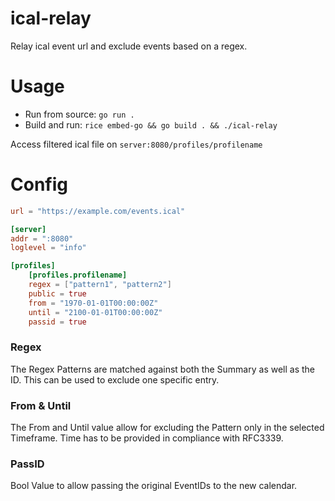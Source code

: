 ical-relay
==========
Relay ical event url and exclude events based on a regex.

# Usage
* Run from source: `go run .`
* Build and run: `rice embed-go && go build . && ./ical-relay`

Access filtered ical file on `server:8080/profiles/profilename`

# Config
```toml
url = "https://example.com/events.ical"

[server]
addr = ":8080"
loglevel = "info"

[profiles]
    [profiles.profilename]
    regex = ["pattern1", "pattern2"]
    public = true
    from = "1970-01-01T00:00:00Z"
    until = "2100-01-01T00:00:00Z"
    passid = true
```

### Regex

The Regex Patterns are matched against both the Summary as well as the ID. This can be used to exclude one specific entry.

### From & Until

The From and Until value allow for excluding the Pattern only in the selected Timeframe.
Time has to be provided in compliance with RFC3339.

### PassID

Bool Value to allow passing the original EventIDs to the new calendar.
